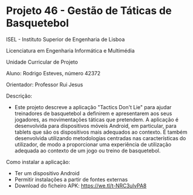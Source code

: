 # Projeto 46 - Gestão de Táticas de Basquetebol

ISEL - Instituto Superior de Engenharia de Lisboa

Licenciatura em Engenharia Informática e Multimédia

Unidade Curricular de Projeto

Aluno: Rodrigo Esteves, número 42372

Orientador: Professor Rui Jesus


Descrição:
- Este projeto descreve a aplicação "Tactics Don't Lie" para ajudar treinadores de basquetebol a definirem e apresentarem aos seus jogadores, as movimentações táticas que pretendem. A aplicação é desenvolvida para dispositivos móveis Android, em particular, para tablets que são os dispositivos mais adequados ao contexto. É também desenvolvida utilizando metodologias centradas nas características do utilizador, de modo a proporcionar uma experiência de utilização adequada ao contexto de um jogo ou treino de basquetebol.


Como instalar a aplicação:
- Ter um dispositivo Android
- Permitir instalações a partir de fontes externas
- Download do ficheiro APK: https://we.tl/t-NRC3ulvPA8
